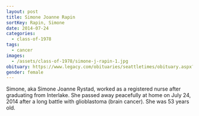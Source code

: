 ```yaml
---
layout: post
title: Simone Joanne Rapin
sortKey: Rapin, Simone
date: 2014-07-24
categories:
  - class-of-1978
tags:
  - cancer
images:
  - /assets/class-of-1978/simone-j-rapin-1.jpg
obituary: https://www.legacy.com/obituaries/seattletimes/obituary.aspx?n=simone-joanne-rystad&pid=171947132
gender: female
---
```


Simone, aka Simone Joanne Rystad, worked as a registered nurse after graduating from Interlake. She passed away peacefully at home on July 24, 2014 after a long battle with glioblastoma (brain cancer). She was 53 years old.
